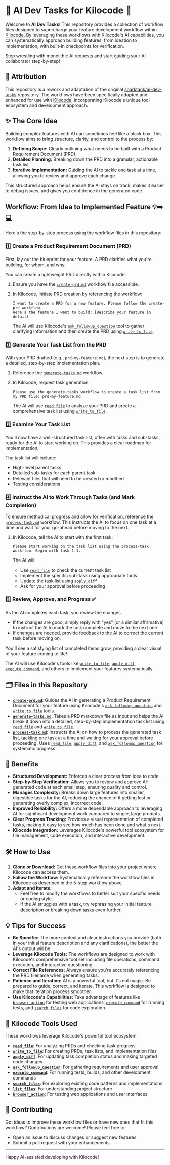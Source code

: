# 🚀 AI Dev Tasks for Kilocode 🤖

Welcome to **AI Dev Tasks**! This repository provides a collection of workflow files designed to supercharge your feature development workflow within [Kilocode](https://kilocode.ai/). By leveraging these workflows with Kilocode's AI capabilities, you can systematically approach building features, from ideation to implementation, with built-in checkpoints for verification.

Stop wrestling with monolithic AI requests and start guiding your AI collaborator step-by-step!

## 📝 Attribution

This repository is a rework and adaptation of the original [snarktank/ai-dev-tasks](https://github.com/snarktank/ai-dev-tasks) repository. The workflows have been specifically adapted and enhanced for use with [Kilocode](https://kilocode.ai/), incorporating Kilocode's unique tool ecosystem and development approach.

## ✨ The Core Idea

Building complex features with AI can sometimes feel like a black box. This workflow aims to bring structure, clarity, and control to the process by:

1. **Defining Scope:** Clearly outlining what needs to be built with a Product Requirement Document (PRD).
2. **Detailed Planning:** Breaking down the PRD into a granular, actionable task list.
3. **Iterative Implementation:** Guiding the AI to tackle one task at a time, allowing you to review and approve each change.

This structured approach helps ensure the AI stays on track, makes it easier to debug issues, and gives you confidence in the generated code.

## Workflow: From Idea to Implemented Feature 💡➡️💻

Here's the step-by-step process using the workflow files in this repository:

### 1️⃣ Create a Product Requirement Document (PRD)

First, lay out the blueprint for your feature. A PRD clarifies what you're building, for whom, and why.

You can create a lightweight PRD directly within Kilocode:

1. Ensure you have the [`create-prd.md`](.kilocode/workflows/create-prd.md) workflow file accessible.
2. In Kilocode, initiate PRD creation by referencing the workflow:

   ```
   I want to create a PRD for a new feature. Please follow the create-prd workflow.
   Here's the feature I want to build: [Describe your feature in detail]
   ```

   The AI will use Kilocode's [`ask_followup_question`](ask_followup_question) tool to gather clarifying information and then create the PRD using [`write_to_file`](write_to_file).

### 2️⃣ Generate Your Task List from the PRD

With your PRD drafted (e.g., `prd-my-feature.md`), the next step is to generate a detailed, step-by-step implementation plan.

1. Reference the [`generate-tasks.md`](.kilocode/workflows/generate-tasks.md) workflow.
2. In Kilocode, request task generation:

   ```
   Please use the generate-tasks workflow to create a task list from my PRD file: prd-my-feature.md
   ```

   The AI will use [`read_file`](read_file) to analyze your PRD and create a comprehensive task list using [`write_to_file`](write_to_file).

### 3️⃣ Examine Your Task List

You'll now have a well-structured task list, often with tasks and sub-tasks, ready for the AI to start working on. This provides a clear roadmap for implementation.

The task list will include:

- High-level parent tasks
- Detailed sub-tasks for each parent task
- Relevant files that will need to be created or modified
- Testing considerations

### 4️⃣ Instruct the AI to Work Through Tasks (and Mark Completion)

To ensure methodical progress and allow for verification, reference the [`process-task.md`](.kilocode/workflows/process-task.md) workflow. This instructs the AI to focus on one task at a time and wait for your go-ahead before moving to the next.

1. In Kilocode, tell the AI to start with the first task:

   ```
   Please start working on the task list using the process-task workflow. Begin with task 1.1.
   ```

   The AI will:

   - Use [`read_file`](read_file) to check the current task list
   - Implement the specific sub-task using appropriate tools
   - Update the task list using [`apply_diff`](apply_diff)
   - Ask for your approval before proceeding

### 5️⃣ Review, Approve, and Progress ✅

As the AI completes each task, you review the changes.

- If the changes are good, simply reply with "yes" (or a similar affirmative) to instruct the AI to mark the task complete and move to the next one.
- If changes are needed, provide feedback to the AI to correct the current task before moving on.

You'll see a satisfying list of completed items grow, providing a clear visual of your feature coming to life!

The AI will use Kilocode's tools like [`write_to_file`](write_to_file), [`apply_diff`](apply_diff), [`execute_command`](execute_command), and others to implement your features systematically.

## 🗂️ Files in this Repository

- **[`create-prd.md`](.kilocode/workflows/create-prd.md)**: Guides the AI in generating a Product Requirement Document for your feature using Kilocode's [`ask_followup_question`](ask_followup_question) and [`write_to_file`](write_to_file) tools.
- **[`generate-tasks.md`](.kilocode/workflows/generate-tasks.md)**: Takes a PRD markdown file as input and helps the AI break it down into a detailed, step-by-step implementation task list using [`read_file`](read_file) and [`write_to_file`](write_to_file).
- **[`process-task.md`](.kilocode/workflows/process-task.md)**: Instructs the AI on how to process the generated task list, tackling one task at a time and waiting for your approval before proceeding. Uses [`read_file`](read_file), [`apply_diff`](apply_diff), and [`ask_followup_question`](ask_followup_question) for systematic progress.

## 🌟 Benefits

- **Structured Development:** Enforces a clear process from idea to code.
- **Step-by-Step Verification:** Allows you to review and approve AI-generated code at each small step, ensuring quality and control.
- **Manages Complexity:** Breaks down large features into smaller, digestible tasks for the AI, reducing the chance of it getting lost or generating overly complex, incorrect code.
- **Improved Reliability:** Offers a more dependable approach to leveraging AI for significant development work compared to single, large prompts.
- **Clear Progress Tracking:** Provides a visual representation of completed tasks, making it easy to see how much has been done and what's next.
- **Kilocode Integration:** Leverages Kilocode's powerful tool ecosystem for file management, code execution, and interactive development.

## 🛠️ How to Use

1. **Clone or Download:** Get these workflow files into your project where Kilocode can access them.
2. **Follow the Workflow:** Systematically reference the workflow files in Kilocode as described in the 5-step workflow above.
3. **Adapt and Iterate:**
   - Feel free to modify the workflows to better suit your specific needs or coding style.
   - If the AI struggles with a task, try rephrasing your initial feature description or breaking down tasks even further.

## 💡 Tips for Success

- **Be Specific:** The more context and clear instructions you provide (both in your initial feature description and any clarifications), the better the AI's output will be.
- **Leverage Kilocode Tools:** The workflows are designed to work with Kilocode's comprehensive tool set including file operations, command execution, and interactive questioning.
- **Correct File References:** Always ensure you're accurately referencing the PRD filename when generating tasks.
- **Patience and Iteration:** AI is a powerful tool, but it's not magic. Be prepared to guide, correct, and iterate. This workflow is designed to make that iteration process smoother.
- **Use Kilocode's Capabilities:** Take advantage of features like [`browser_action`](browser_action) for testing web applications, [`execute_command`](execute_command) for running tests, and [`search_files`](search_files) for code exploration.

## 🔧 Kilocode Tools Used

These workflows leverage Kilocode's powerful tool ecosystem:

- **[`read_file`](read_file)**: For analyzing PRDs and checking task progress
- **[`write_to_file`](write_to_file)**: For creating PRDs, task lists, and implementation files
- **[`apply_diff`](apply_diff)**: For updating task completion status and making targeted code changes
- **[`ask_followup_question`](ask_followup_question)**: For gathering requirements and user approval
- **[`execute_command`](execute_command)**: For running tests, builds, and other development commands
- **[`search_files`](search_files)**: For exploring existing code patterns and implementations
- **[`list_files`](list_files)**: For understanding project structure
- **[`browser_action`](browser_action)**: For testing web applications and user interfaces

## 🤝 Contributing

Got ideas to improve these workflow files or have new ones that fit this workflow? Contributions are welcome!
Please feel free to:

- Open an issue to discuss changes or suggest new features.
- Submit a pull request with your enhancements.

---

Happy AI-assisted developing with Kilocode!
